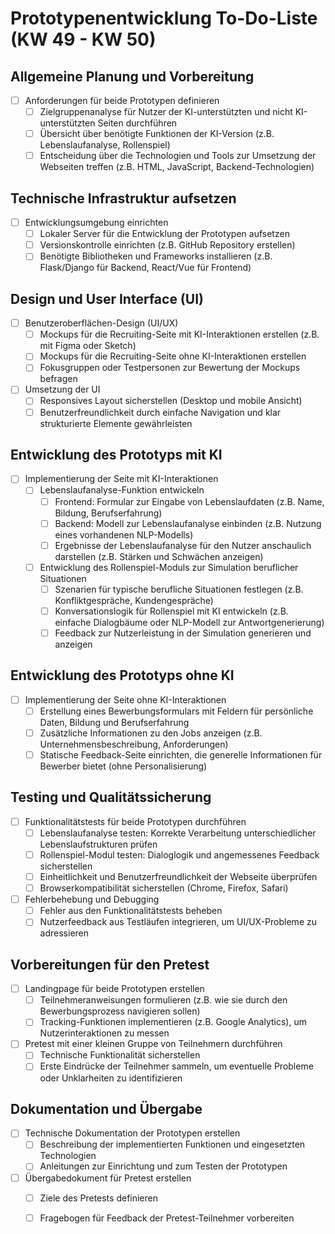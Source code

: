 # Prototypenentwicklung To-Do-Liste (KW 49 - KW 50)

## Allgemeine Planung und Vorbereitung
- [ ] Anforderungen für beide Prototypen definieren
  - [ ] Zielgruppenanalyse für Nutzer der KI-unterstützten und nicht KI-unterstützten Seiten durchführen
  - [ ] Übersicht über benötigte Funktionen der KI-Version (z.B. Lebenslaufanalyse, Rollenspiel)
  - [ ] Entscheidung über die Technologien und Tools zur Umsetzung der Webseiten treffen (z.B. HTML, JavaScript, Backend-Technologien)

## Technische Infrastruktur aufsetzen
- [ ] Entwicklungsumgebung einrichten
  - [ ] Lokaler Server für die Entwicklung der Prototypen aufsetzen
  - [ ] Versionskontrolle einrichten (z.B. GitHub Repository erstellen)
  - [ ] Benötigte Bibliotheken und Frameworks installieren (z.B. Flask/Django für Backend, React/Vue für Frontend)

## Design und User Interface (UI)
- [ ] Benutzeroberflächen-Design (UI/UX)
  - [ ] Mockups für die Recruiting-Seite mit KI-Interaktionen erstellen (z.B. mit Figma oder Sketch)
  - [ ] Mockups für die Recruiting-Seite ohne KI-Interaktionen erstellen
  - [ ] Fokusgruppen oder Testpersonen zur Bewertung der Mockups befragen
- [ ] Umsetzung der UI
  - [ ] Responsives Layout sicherstellen (Desktop und mobile Ansicht)
  - [ ] Benutzerfreundlichkeit durch einfache Navigation und klar strukturierte Elemente gewährleisten

## Entwicklung des Prototyps mit KI
- [ ] Implementierung der Seite mit KI-Interaktionen
  - [ ] Lebenslaufanalyse-Funktion entwickeln
    - [ ] Frontend: Formular zur Eingabe von Lebenslaufdaten (z.B. Name, Bildung, Berufserfahrung)
    - [ ] Backend: Modell zur Lebenslaufanalyse einbinden (z.B. Nutzung eines vorhandenen NLP-Modells)
    - [ ] Ergebnisse der Lebenslaufanalyse für den Nutzer anschaulich darstellen (z.B. Stärken und Schwächen anzeigen)
  - [ ] Entwicklung des Rollenspiel-Moduls zur Simulation beruflicher Situationen
    - [ ] Szenarien für typische berufliche Situationen festlegen (z.B. Konfliktgespräche, Kundengespräche)
    - [ ] Konversationslogik für Rollenspiel mit KI entwickeln (z.B. einfache Dialogbäume oder NLP-Modell zur Antwortgenerierung)
    - [ ] Feedback zur Nutzerleistung in der Simulation generieren und anzeigen

## Entwicklung des Prototyps ohne KI
- [ ] Implementierung der Seite ohne KI-Interaktionen
  - [ ] Erstellung eines Bewerbungsformulars mit Feldern für persönliche Daten, Bildung und Berufserfahrung
  - [ ] Zusätzliche Informationen zu den Jobs anzeigen (z.B. Unternehmensbeschreibung, Anforderungen)
  - [ ] Statische Feedback-Seite einrichten, die generelle Informationen für Bewerber bietet (ohne Personalisierung)

## Testing und Qualitätssicherung
- [ ] Funktionalitätstests für beide Prototypen durchführen
  - [ ] Lebenslaufanalyse testen: Korrekte Verarbeitung unterschiedlicher Lebenslaufstrukturen prüfen
  - [ ] Rollenspiel-Modul testen: Dialoglogik und angemessenes Feedback sicherstellen
  - [ ] Einheitlichkeit und Benutzerfreundlichkeit der Webseite überprüfen
  - [ ] Browserkompatibilität sicherstellen (Chrome, Firefox, Safari)
- [ ] Fehlerbehebung und Debugging
  - [ ] Fehler aus den Funktionalitätstests beheben
  - [ ] Nutzerfeedback aus Testläufen integrieren, um UI/UX-Probleme zu adressieren

## Vorbereitungen für den Pretest
- [ ] Landingpage für beide Prototypen erstellen
  - [ ] Teilnehmeranweisungen formulieren (z.B. wie sie durch den Bewerbungsprozess navigieren sollen)
  - [ ] Tracking-Funktionen implementieren (z.B. Google Analytics), um Nutzerinteraktionen zu messen
- [ ] Pretest mit einer kleinen Gruppe von Teilnehmern durchführen
  - [ ] Technische Funktionalität sicherstellen
  - [ ] Erste Eindrücke der Teilnehmer sammeln, um eventuelle Probleme oder Unklarheiten zu identifizieren

## Dokumentation und Übergabe
- [ ] Technische Dokumentation der Prototypen erstellen
  - [ ] Beschreibung der implementierten Funktionen und eingesetzten Technologien
  - [ ] Anleitungen zur Einrichtung und zum Testen der Prototypen
- [ ] Übergabedokument für Pretest erstellen
  - [ ] Ziele des Pretests definieren
  - [ ] Fragebogen für Feedback der Pretest-Teilnehmer vorbereiten

